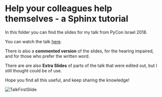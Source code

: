 # Help your colleagues help themselves - a Sphinx tutorial

In this folder you can find the slides for my talk from PyCon Israel 2018.

You can watch the talk [here](https://www.youtube.com/watch?v=3OAAL78PES8).

There is also a **commented version** of the slides, for the hearing impaired,
and for those who prefer the written word.

There are are also **Extra Slides** of parts of the talk that were edited out,
but I still thought could be of use.

Hope you find all this useful, 
and keep sharing the knowledge!

![TalkFirstSlide](../../master/data/TalkFirstSlide.jpg)
